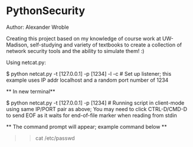 # PythonSecurity

Author: Alexander Wroble

Creating this project based on my knowledge of course work at UW-Madison, self-studying and variety of textbooks to create a collection of network security tools and the ability to simulate them! :) 

Using netcat.py: 

  $ python netcat.py -t [127.0.0.1] -p [1234] -l -c  # Set up listener; this example uses IP addr localhost and a random port number of 1234
  
  ** In new terminal**
  
  $ python netcat.py -t [127.0.0.1] -p [1234]  # Running script in client-mode using same IP/PORT pair as above; You may need to click CTRL-D/CMD-D to send EOF as it waits for end-of-file marker when reading from stdin
  
  ** The command prompt will appear; example command below **
  >> cat /etc/passwd
